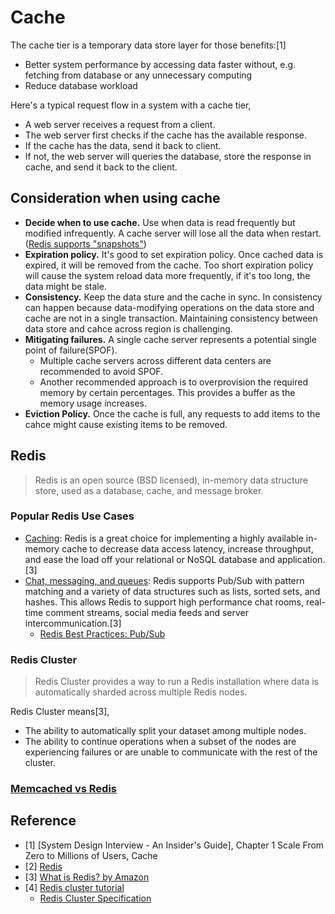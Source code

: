 # Cache

The cache tier is a temporary data store layer for those benefits:[1]

- Better system performance by accessing data faster without, e.g. fetching from database or any unnecessary computing
- Reduce database workload

Here's a typical request flow in a system with a cache tier,

- A web server receives a request from a client.
- The web server first checks if the cache has the available response.
- If the cache has the data, send it back to client.
- If not, the web server will queries the database, store the response in cache, and send it back to the client.

## Consideration when using cache

- **Decide when to use cache.** Use when data is read frequently but modified infrequently. A cache server will lose all the data when restart.([Redis supports "snapshots"](https://redis.io/topics/persistence))
- **Expiration policy.** It's good to set expiration policy. Once cached data is expired, it will be removed from the cache. Too short expiration policy will cause the system reload data more frequently, if it's too long, the data might be stale.
- **Consistency.** Keep the data sture and the cache in sync. In consistency can happen because data-modifying operations on the data store and cache are not in a single transaction. Maintaining consistency between data store and cahce across region is challenging.
- **Mitigating failures.** A single cache server represents a potential single point of failure(SPOF).
  - Multiple cache servers across different data centers are recommended to avoid SPOF.
  - Another recommended approach is to overprovision the required memory by certain percentages. This provides a buffer as the memory usage increases.
- **Eviction Policy.** Once the cache is full, any requests to add items to the cahce might cause existing items to be removed.

## Redis

> Redis is an open source (BSD licensed), in-memory data structure store, used as a database, cache, and message broker.

### Popular Redis Use Cases

- [Caching](https://redis.io/topics/lru-cache): Redis is a great choice for implementing a highly available in-memory cache to decrease data access latency, increase throughput, and ease the load off your relational or NoSQL database and application. [3]
- [Chat, messaging, and queues](https://redis.io/topics/pubsub): Redis supports Pub/Sub with pattern matching and a variety of data structures such as lists, sorted sets, and hashes. This allows Redis to support high performance chat rooms, real-time comment streams, social media feeds and server intercommunication.[3]
  - [Redis Best Practices: Pub/Sub](https://redis.com/redis-best-practices/communication-patterns/pub-sub/)

### Redis Cluster

>Redis Cluster provides a way to run a Redis installation where data is automatically sharded across multiple Redis nodes.

Redis Cluster means[3],

- The ability to automatically split your dataset among multiple nodes.
- The ability to continue operations when a subset of the nodes are experiencing failures or are unable to communicate with the rest of the cluster.

### [Memcached vs Redis](https://stackoverflow.com/questions/10558465/memcached-vs-redis)

## Reference

- [1] [System Design Interview - An Insider's Guide], Chapter 1 Scale From Zero to Millions of Users, Cache
- [2] [Redis](https://redis.io/)
- [3] [What is Redis? by Amazon](https://aws.amazon.com/redis/)
- [4] [Redis cluster tutorial](https://redis.io/topics/cluster-tutorial)
  - [Redis Cluster Specification](https://redis.io/topics/cluster-spec)
